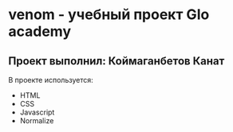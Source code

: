 # venom - учебный проект Glo academy
## Проект выполнил: Коймаганбетов Канат

В проекте используется:
- HTML
- CSS
- Javascript
- Normalize
